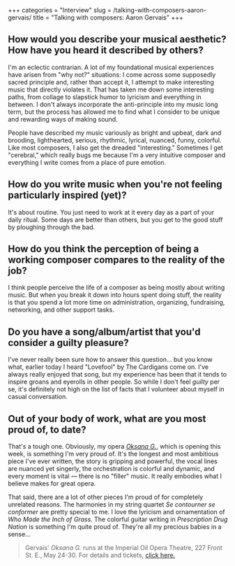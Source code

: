 +++
categories = "Interview"
slug = /talking-with-composers-aaron-gervais/
title = "Talking with composers: Aaron Gervais"
+++

## How would you describe your musical aesthetic? How have you heard it described by others?

I'm an eclectic contrarian. A lot of my foundational musical experiences have arisen from "why not?" situations: I come across some supposedly sacred principle and, rather than accept it, I attempt to make interesting music that directly violates it. That has taken me down some interesting paths, from collage to slapstick humor to lyricism and everything in between. I don't always incorporate the anti-principle into my music long term, but the process has allowed me to find what I consider to be unique and rewarding ways of making sound.

People have described my music variously as bright and upbeat, dark and brooding, lighthearted, serious, rhythmic, lyrical, nuanced, funny, colorful. Like most composers, I also get the dreaded "interesting." Sometimes I get "cerebral," which really bugs me because I'm a very intuitive composer and everything I write comes from a place of pure emotion.

## How do you write music when you're not feeling particularly inspired (yet)?

It's about routine. You just need to work at it every day as a part of your daily ritual. Some days are better than others, but you get to the good stuff by ploughing through the bad. 

## How do you think the perception of being a working composer compares to the reality of the job?

I think people perceive the life of a composer as being mostly about writing music. But when you break it down into hours spent doing stuff, the reality is that you spend a lot more time on administration, organizing, fundraising, networking, and other support tasks.

## Do you have a song/album/artist that you'd consider a guilty pleasure?

I've never really been sure how to answer this question... but you know what, earlier today I heard "Lovefool" by The Cardigans come on. I've always really enjoyed that song, but my experience has been that it tends to inspire groans and eyerolls in other people. So while I don't feel *guilty* per se, it's definitely not high on the list of facts that I volunteer about myself in casual conversation.

## Out of your body of work, what are you most proud of, to date?

That's a tough one. Obviously, my opera [*Oksana G.*](https://tapestryopera.com/3-oksana-g/), which is opening this week, is something I'm very proud of. It's the longest and most ambitious piece I've ever written, the story is gripping and powerful, the vocal lines are nuanced yet singerly, the orchestration is colorful and dynamic, and every moment is vital — there is no "filler" music. It really embodies what I believe makes for great opera.

That said, there are a lot of other pieces I'm proud of for completely unrelated reasons. The harmonies in my string quartet *Se contourner se conformer* are pretty special to me. I love the lyricism and ornamentation of *Who Made the Inch of Grass*. The colorful guitar writing in *Prescription Drug Nation* is something I'm quite proud of. They're all my precious babies in a sense...

>Gervais' *Oksana G.* runs at the Imperial Oil Opera Theatre, 227 Front St. E., May 24-30. For details and tickets, [click here.](https://tapestryopera.com/3-oksana-g/)
